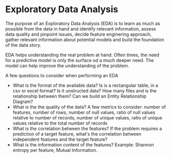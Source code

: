 # Exploratory Data Analysis

The purpose of an Exploratory Data Analysis (EDA) is to learn as much as possible from the data in hand and identify relevant information, 
assess data quality and pinpoint issues, decide feature enginering approach, gather relevant information about potential models and build the
foundation of the data story. 

EDA helps understanding the real problem at hand. Often times, the need for a predictive model is only the surface od a much deeper need. The 
model can help improve the understanding of the problem. 

A few questions to consider when performing an EDA
- What is the format of the available data? Is is a rectangular table, in a csv or excel format? Is it unstructed data? How many files and 
  is the relationship between them? Can we build an Entity Relationship Diagram? 
- What is the the quality of the data? A few metrics to consider: number of features, number of rows, number of null values, ratio of null values
  relative to number of records, number of unique values, ratio of unique values relative to the total number of records
- What is the correlation between the features? If the problem requires a prediction of a target feature, what's the correlation between independent
  features and the target feature? 
- What is the information content of the features? Example: Shannon entropy per feature, Mutual Information.
